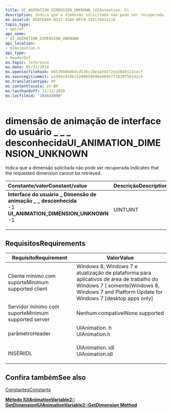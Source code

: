 ```yaml
---
title: UI_ANIMATION_DIMENSION_UNKNOWN (UIAnimation. h)
description: Indica que a dimensão solicitada não pode ser recuperada.
ms.assetid: DEDFEB69-B537-45AD-BFCB-193178414116
topic_type:
- apiref
api_name:
- UI_ANIMATION_DIMENSION_UNKNOWN
api_location:
- UIAnimation.h
api_type:
- HeaderDef
ms.topic: reference
ms.date: 05/31/2018
ms.openlocfilehash: 6657090b069cd536c19e1a59372ee2049123cacf
ms.sourcegitcommit: a1494c819bc5200050696e66057f1020f5b142cb
ms.translationtype: MT
ms.contentlocale: pt-BR
ms.lasthandoff: 12/12/2020
ms.locfileid: "103645090"
---
```

# <a name="ui_animation_dimension_unknown"></a><span data-ttu-id="57145-103">dimensão de animação de interface do usuário \_ \_ \_ desconhecida</span><span class="sxs-lookup"><span data-stu-id="57145-103">UI\_ANIMATION\_DIMENSION\_UNKNOWN</span></span>

<span data-ttu-id="57145-104">Indica que a dimensão solicitada não pode ser recuperada.</span><span class="sxs-lookup"><span data-stu-id="57145-104">Indicates that the requested dimension cannot be retrieved.</span></span>



| <span data-ttu-id="57145-105">Constante/valor</span><span class="sxs-lookup"><span data-stu-id="57145-105">Constant/value</span></span>                                                                                                                                                                                                                                                             | <span data-ttu-id="57145-106">Descrição</span><span class="sxs-lookup"><span data-stu-id="57145-106">Description</span></span>     |
|:---------------------------------------------------------------------------------------------------------------------------------------------------------------------------------------------------------------------------------------------------------------------------|:----------------|
| <span id="UI_ANIMATION_DIMENSION_UNKNOWN"></span><span id="ui_animation_dimension_unknown"></span><dl> <span data-ttu-id="57145-107"><dt>**Interface do usuário \_ Dimensão de animação \_ \_ desconhecida**</dt> <dt>-1</dt></span><span class="sxs-lookup"><span data-stu-id="57145-107"><dt>**UI\_ANIMATION\_DIMENSION\_UNKNOWN**</dt> <dt>-1</dt></span></span> </dl> | <span data-ttu-id="57145-108">UINT</span><span class="sxs-lookup"><span data-stu-id="57145-108">UINT</span></span><br/> |



## <a name="requirements"></a><span data-ttu-id="57145-109">Requisitos</span><span class="sxs-lookup"><span data-stu-id="57145-109">Requirements</span></span>



| <span data-ttu-id="57145-110">Requisito</span><span class="sxs-lookup"><span data-stu-id="57145-110">Requirement</span></span> | <span data-ttu-id="57145-111">Valor</span><span class="sxs-lookup"><span data-stu-id="57145-111">Value</span></span> |
|-------------------------------------|--------------------------------------------------------------------------------------------|
| <span data-ttu-id="57145-112">Cliente mínimo com suporte</span><span class="sxs-lookup"><span data-stu-id="57145-112">Minimum supported client</span></span><br/> | <span data-ttu-id="57145-113">Windows 8, Windows 7 e atualização de plataforma para aplicativos de área de trabalho do Windows 7 \[ somente\]</span><span class="sxs-lookup"><span data-stu-id="57145-113">Windows 8, Windows 7 and Platform Update for Windows 7 \[desktop apps only\]</span></span><br/>    |
| <span data-ttu-id="57145-114">Servidor mínimo com suporte</span><span class="sxs-lookup"><span data-stu-id="57145-114">Minimum supported server</span></span><br/> | <span data-ttu-id="57145-115">Nenhum compatível</span><span class="sxs-lookup"><span data-stu-id="57145-115">None supported</span></span><br/>                                                                  |
| <span data-ttu-id="57145-116">parâmetro</span><span class="sxs-lookup"><span data-stu-id="57145-116">Header</span></span><br/>                   | <dl> <span data-ttu-id="57145-117"><dt>UIAnimation. h</dt></span><span class="sxs-lookup"><span data-stu-id="57145-117"><dt>UIAnimation.h</dt></span></span> </dl>   |
| <span data-ttu-id="57145-118">INSERI</span><span class="sxs-lookup"><span data-stu-id="57145-118">IDL</span></span><br/>                      | <dl> <span data-ttu-id="57145-119"><dt>UIAnimation. idl</dt></span><span class="sxs-lookup"><span data-stu-id="57145-119"><dt>UIAnimation.idl</dt></span></span> </dl> |



## <a name="see-also"></a><span data-ttu-id="57145-120">Confira também</span><span class="sxs-lookup"><span data-stu-id="57145-120">See also</span></span>

<dl> <dt>

[<span data-ttu-id="57145-121">Constantes</span><span class="sxs-lookup"><span data-stu-id="57145-121">Constants</span></span>](constants.md)
</dt> <dt>

[<span data-ttu-id="57145-122">**Método IUIAnimationVariable2:: GetDimension**</span><span class="sxs-lookup"><span data-stu-id="57145-122">**IUIAnimationVariable2::GetDimension Method**</span></span>](/windows/desktop/api/UIAnimation/nf-uianimation-iuianimationvariable2-getdimension)
</dt> </dl>

 

 





